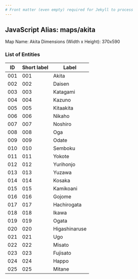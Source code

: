 ```yaml
---
# Front matter (even empty) required for Jekyll to process
---
```


## JavaScript Alias: maps/akita

Map Name: Akita
Dimensions (Width x Height): 370x590

### List of Entities

| ID  | Short label | Label         |
| --- | ----------- | ------------- |
| 001 | 001         | Akita         |
| 002 | 002         | Daisen        |
| 003 | 003         | Katagami      |
| 004 | 004         | Kazuno        |
| 005 | 005         | Kitaakita     |
| 006 | 006         | Nikaho        |
| 007 | 007         | Noshiro       |
| 008 | 008         | Oga           |
| 009 | 009         | Odate         |
| 010 | 010         | Semboku       |
| 011 | 011         | Yokote        |
| 012 | 012         | Yurihonjo     |
| 013 | 013         | Yuzawa        |
| 014 | 014         | Kosaka        |
| 015 | 015         | Kamikoani     |
| 016 | 016         | Gojome        |
| 017 | 017         | Hachirogata   |
| 018 | 018         | Ikawa         |
| 019 | 019         | Ogata         |
| 020 | 020         | Higashinaruse |
| 021 | 021         | Ugo           |
| 022 | 022         | Misato        |
| 023 | 023         | Fujisato      |
| 024 | 024         | Happo         |
| 025 | 025         | Mitane        |
